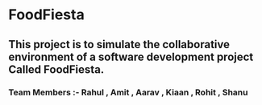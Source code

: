 # FoodFiesta

## This project is to simulate the collaborative environment of a software development project Called FoodFiesta.

### Team Members :- Rahul , Amit , Aarav , Kiaan , Rohit , Shanu 
